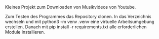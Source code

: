 Kleines Projekt zum Downloaden von Musikvideos von Youtube.

Zum Testen des Programmes das Repository clonen.
In das Verzeichnis wechseln und mit python3 -m venv .venv eine virtuelle Arbeitsumgebung erstellen.
Danach mit pip install -r requirements.txt alle erforderlichen Module installieren.
